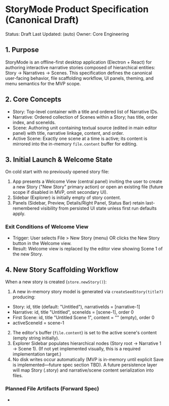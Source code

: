# StoryMode Product Specification (Canonical Draft)

Status: Draft
Last Updated: (auto)
Owner: Core Engineering

## 1. Purpose
StoryMode is an offline-first desktop application (Electron + React) for authoring interactive narrative stories composed of hierarchical entities: Story → Narratives → Scenes. This specification defines the canonical user-facing behavior, file scaffolding workflow, UI panels, theming, and menu semantics for the MVP scope.

## 2. Core Concepts
- Story: Top-level container with a title and ordered list of Narrative IDs.
- Narrative: Ordered collection of Scenes within a Story; has title, order index, and sceneIds.
- Scene: Authoring unit containing textual source (edited in main editor panel) with title, narrative linkage, content, and order.
- Active Scene: Exactly one scene at a time is active; its content is mirrored into the in-memory `file.content` buffer for editing.

## 3. Initial Launch & Welcome State
On cold start with no previously opened story file:
1. App presents a Welcome View (central panel) inviting the user to create a new Story ("New Story" primary action) or open an existing file (future scope if disabled in MVP, omit secondary UI).
2. Sidebar (Explorer) is initially empty of story content.
3. Panels (Sidebar, Preview, Details/Right Panel, Status Bar) retain last-remembered visibility from persisted UI state unless first run defaults apply.

### Exit Conditions of Welcome View
- Trigger: User selects File > New Story (menu) OR clicks the New Story button in the Welcome view.
- Result: Welcome view is replaced by the editor view showing Scene 1 of the new Story.

## 4. New Story Scaffolding Workflow
When a new story is created (`store.newStory()`):
1. A new in-memory story model is generated via `createSeedStory(title?)` producing:
  - Story: id, title (default: "Untitled"), narrativeIds = [narrative-1]
  - Narrative: id, title "Untitled", sceneIds = [scene-1], order 0
  - First Scene: id, title "Untitled Scene 1", content = "" (empty), order 0
   - activeSceneId = scene-1
2. The editor's buffer (`file.content`) is set to the active scene's content (empty string initially).
3. Explorer Sidebar populates hierarchical nodes (Story root → Narrative 1 → Scene 1). (If not yet implemented visually, this is a required implementation target.)
4. No disk writes occur automatically (MVP is in-memory until explicit Save is implemented—future spec section TBD). A future persistence layer will map Story (.story) and narrative/scene content serialization into files.

### Planned File Artifacts (Forward Spec)
- <Title>.story : JSON (or structured) composite manifest describing story + nested narratives/scenes metadata and ordering.
- <SceneId or Title>.narrative (Possibly consolidated; evaluate whether a separate narrative file is necessary or scenes-only) – Present intent: two initial files `Untitled.story` and `Untitled.narrative`. To reconcile with current model (scenes hold content), narrative-level text file may be deferred; alternative: `Untitled.story` + first scene text file (e.g., `Untitled Scene 1.txt`). OPEN QUESTION.

Decision Needed: Confirm exact on-disk representation (single composite vs multi-file). For now, spec captures intent but marks file emission as Deferred.

## 5. Hierarchical Editing Behavior
- Changing Active Scene persists the previous active scene's current edited content back into `storyModel.scenes[activeSceneId].content` before switching.
- Editor buffer then loads new active scene content.
- Adding Narratives increments order by appending; scenes within narrative are similarly appended.

## 6. Menu Semantics (MVP)
### File Menu
- New Story (dispatches `file:newStory` → renderer `menu:newStory` → `newStory()`)
- (Save / Open / Recent: deferred if not implemented—do not surface disabled placeholders.)

### View Menu
Submenus and actions:
- Themes (single exclusive radio group):
  - Auto (system adaptive)
  - Light Mode
  - Dark Mode
  - (Optional plugin themes appended below a separator only if at least one plugin theme is registered)
- Panels:
  - Sidebar (toggle)
  - Details Panel (right-side; toggle) (Term: "Details Panel" canonical; was previously "Right Panel")
  - Status Bar (toggle)
- Window:
  - Minimize (native)
  - Maximize / Restore (native)

Removed / Excluded from MVP:
- Fullscreen, Reload, Zoom controls, Dev Tools, Story Browser (legacy term "World Browser" removed), Inspector (renamed & consolidated under Panels if present), Appearance submenu (merged into Themes), Save All Narrative Files.

### Help Menu
- About StoryMode (opens draggable About dialog modal; see Section 9)

## 7. Theming
- State Keys: `themeMode` in store: 'auto' | 'light' | 'dark'; optional `themeId` for future plugin themes.
- Renderer listens to DOM CustomEvents: `menu:setThemeMode`, `menu:applyThemePreset` (forwarded from main → preload).
- Auto Mode: Adapts to system `prefers-color-scheme` changes dynamically; on change, store emits system theme update and DOM `<html data-theme>` is updated.
- Persistence: localStorage (key naming per existing implementation) stores both `themeMode` and explicit preset; on load, applies mode then resolves effective theme.
- Only one radio group ensures mutually exclusive selection (Auto excludes explicit light/dark when chosen and vice versa).

## 8. Panels & Layout
- Sidebar: File / Story explorer. Collapsible state persisted.
- Details Panel: Right-side contextual panel (future debugging / meta info). Hidden by default unless previously enabled.
- Preview Panel (if present in code): Controlled separately (`previewVisible`). Not currently user-toggled via menu (evaluated future design) or else included under Panels once finalized.
- Status Bar: Footer utility bar; toggle persists.
- Draggability: Only main OS window frame is draggable except About dialog (special case).

## 9. About Dialog Behavior
- Fully draggable by any non-interactive area (entire surface except buttons/links) without changing cursor.
- Single Close 'X' in header + optional footer Close button (footer stays as secondary action; spec: keep one top X only).
- Mascot image alignment: Left edge aligns visually with copyright text left edge (achieved via fixed CSS offset; no runtime pixel sampling or canvas analysis—explicitly prohibited to avoid complexity and flicker).
- Esc key closes dialog.

## 10. Accessibility & UX Principles
- Keyboard: New Story (Ctrl+N / Cmd+N) FUTURE (if accelerator assigned) – currently unspecified.
- Focus management: Opening About traps focus initially on Close button; closing returns focus to the previously focused element (TO IMPLEMENT if missing).
- High contrast / Reduced motion: Future enhancements; not in MVP scope.

## 11. Error Handling & Edge Cases
- Creating a New Story while unsaved edits exist (future persistence): Should prompt (Deferred; current build overwrites in-memory state silently).
- Theme system fallback: If unknown plugin theme requested, ignore and retain previous theme while logging a warning (IMPLEMENTATION NOTE for future additions).
- Rapid scene switching: Ensure previous scene content flush is synchronous (current direct set operation suffices; no async race).

## 12. Data Model Serialization (Forward Spec)
Target JSON manifest (illustrative with new naming):
```
{
  "version": 1,
  "title": "Untitled",
  "narratives": [
    {
      "id": "narrative-abc123",
  "title": "Untitled",
      "order": 0,
      "scenes": [
  { "id": "scene-def456", "title": "Untitled Scene 1", "order": 0, "content": "" }
      ]
    }
  ],
  "activeSceneId": "scene-def456"
}
```
Open Question: Whether scene content is co-located (as above) or stored in discrete per-scene text files.

## 13. Persistence Roadmap (Out of Immediate Scope)
Phase 1: Single composite .story file (includes all text) – simplest implementation.
Phase 2: Optional externalization of large scene bodies for streaming / diff friendliness.
Phase 3: Narrative-level modularization only if proven beneficial.

## 14. Non-Goals (MVP)
- Multi-window editing.
- Live collaboration / networking.
- Plugin discovery UI.
- Built-in analytics or telemetry.
- Internationalization.

## 15. Gaps vs Current Implementation
| Spec Item | Current State | Gap Action |
|-----------|---------------|-----------|
| Explorer hierarchical display after New Story | May not render full hierarchy (verify) | Ensure Story → Narrative → Scene nodes appear immediately |
| Dual initial file creation (Untitled.story + Untitled.narrative) | Not implemented (in-memory only) | Decide on file strategy; implement persistence layer |
| Focus return after About close | Unverified | Implement focus restoration |
| Accessibility keyboard shortcuts | Minimal | Define & register accelerators |
| Preview / Details panel menu parity | Details only partially integrated | Audit and update Panels submenu |

## 16. Acceptance Criteria (MVP Complete)
- New Story replaces welcome view with editor showing Scene 1.
- Theme selection updates immediately and persists across restart.
- About dialog draggable everywhere; single top X; alignment stable.
- Panels toggles mutate UI and persist state.
- No removed menu commands appear.

## 17. Open Decisions Log
1. File persistence format (single .story vs multi-file). Owner: Product/Engineering. Due: Pre-persistence milestone.
2. Naming standard for Details Panel final label ("Details" vs "Inspector"). Current decision: "Details Panel".
3. Inclusion of Preview Panel under Panels submenu. Pending feature readiness.

## 18. Future Extensions (Backlog Candidates)
- Scene duplication & reordering UI.
- Narrative reordering via drag-and-drop.
- In-editor linting diagnostics (partial infra exists under `parse` pipeline).
- Export to HTML / interactive runtime.

## 19. Traceability Mapping
Menu Event `file:newStory` → preload emits `menu:newStory` → renderer listener calls `useStore.getState().newStory()` → store seeds model → editor binds to active scene content.

## 20. Glossary
- Details Panel: Right-side contextual panel (formerly Inspector internally in code comments).
- Active Scene: Scene whose content is currently loaded into editor buffer.
- Panels: Toggleable UI chrome sections (Sidebar, Details Panel, Status Bar, future Preview).

## 21. StoryMode DSL: Full Language Construct Set (Authoring Grammar)

Status: Consolidated reference. Many constructs below are forward-looking and NOT yet executed by the current parser / compiler unless explicitly noted.

### 21.1 Core Principles
1. Single Story Invariant: Exactly one `::story:` directive per authoring session / composite. Additional occurrences are invalid and ignored (diagnostics TBD).
2. Hierarchy: Story → Narratives → Scenes. All narrative and scene declarations must appear within the single story context.
3. Titles: Authored via `@title:` lines immediately following the directive they apply to (or inside scene blocks). Future parser enhancement will formally bind standalone `@title:` lines—current lightweight structure parser does not yet attach them.
4. IDs: Normalized lowercase underscore identifiers (non-alphanumeric removed; whitespace/punctuation collapsed to `_`).
5. Deterministic Ordering: Physical order in file defines narrative order and scene order unless overridden by metadata in a future schema.

### 21.2 File Types
**`.story`** — Story definition / manifest.
**`.narrative`** — Narrative arc containing one or more scene blocks.

Example `.story` (illustrative – extended metadata not yet persisted by runtime):
```
::story: echoes_of_starlight
  @title: Echoes of Starlight
  @authors: Ada Harrow, Nikhil Sato
  @copyright_holder: Lantern Forge Studios
  @address: 221B Nebula Ave, Orion Outpost
  @email:   contact@lanternforge.io
  @phone:   +1-555-777-4242
  @start:   intro
  files:
    - intro.narrative
    - main.narrative
    - outro.narrative
::end: {{ echoes_of_starlight }}
```

Example `.narrative` (intro):
```
::narrative: intro

::scene: awakening
@title: Awakening
@location: Mango Desert
@time: 04:32 PM
@characters: Nova, Ken, James
```

Note: Narrative-level metadata lines directly under `::narrative:` are disallowed; metadata belongs to scene blocks (or future `meta` blocks).

### 21.3 Keywords (Planned / Author-Facing Statements)
Structure / Identity: `story`, `narrative`, `scene`
Blocks / Semantic Units: `meta`, `character`
Dialogue & Expression: `say`, `think`
Media & Effects: `sfx`, `vfx`, `music`, `cam`
State & Flow: `flag`, `set`, `goto`
Annotation: `note`, `tag`

Implementation Status:
- Implemented structurally: `::story:`, `::narrative:`, `::scene:`.
- Pending semantic parsing / execution: all others (currently treated as raw text if present).

### 21.4 Canonical Symbol & Glyph Mapping
This table supersedes prior draft symbol lists. Keyboard tokens (left) are what authors type; the rendered glyph / semantic meaning (right) describes the intended visual substitution layer. Unless noted, substitution is planned—not yet active in the current editor build.

| Typed Token        | Rendered Glyph   | Meaning / Use                                                                                 |
| ------------------ | ---------------- | --------------------------------------------------------------------------------------------- |
| `::story:`         | ✤                | Story declaration block (root metadata container)                                            |
| `@key: value`      | ＠                | Story-level metadata attribute (rendered with fullwidth @ in symbol view)                    |
| `::narrative:`     | ⧉                | Narrative container (structural; not standalone prose)                                        |
| `::scene:`         | §                | Scene / section anchor                                                                       |
| `{{ scene_name }}` | {{ scene_name }} | Scene handle (named reference target)                                                        |
| `::goto:`          | ⇝                | Non-branching structural jump / redirection to another scene                                 |
| `::end:`           | ◈                | Explicit end of story or block (optionally with handle)                                      |
| `[[ Name ]]`       | 🞶 Name          | Character declaration (rendered with prefixed glyph + name)                                  |
| `"..."`            | ¶                | Dialogue (spoken prose, rendered as prose block)                                             |
| `>>`               | ↠                | Cue line (action / performance)                                                              |
| `!!:`              | ⦿                | Sound effect cue                                                                             |
| `**:`              | ⬟                | Visual effect cue                                                                            |
| `~~:`              | ♬                | Music / ambience cue                                                                         |
| `<>:`              | ⧈                | Camera / cinematic cue                                                                       |
| `[ a, b, c ]`      | [ … ]            | List of values / objects (sounds, items, etc.)                                               |
| `### …`            | †                | Footnote (exportable)                                                                        |
| `/// …`            | †                | Footnote (alternate syntax)                                                                  |
| `# …`              | —                | Single-line comment (ignored)                                                                |
| `// …`             | —                | Single-line comment (ignored)                                                                |
| `/* … */`          | —                | Block comment (ignored)                                                                      |

Substitution / Rendering Notes:
1. Longest-token precedence (e.g., `::scene:` before bare `::`).
2. Dialogue detection for `"..."` form applies only when a line begins with a straight double quote and ends with a matching unescaped quote (future rule—NOT enforced yet).
3. Comments (`#`, `//`, `/* */`) remain raw; no glyph injection beyond potential dim styling.
4. Footnotes map both `###` and `///` styles to the † glyph for uniform export tagging.
5. Inline handle syntax `{{ name }}` is passed through verbatim; no glyph substitution (acts as a semantic anchor token).
6. All glyph replacements are presentation-layer only; source file persists original ASCII tokens unless an explicit “normalize to glyphs” action is invoked (future feature).

Implementation Status (delta):
- Newly introduced glyphs here (✤, ⧉, ◈, ✢, †) were not in prior draft; parser currently ignores them.
- Character declaration now visually renders with leading 🞶 glyph while retaining source token form `[[ Name ]]`.
- List syntax `[ a, b, c ]` recognized only lexically for planned structured metadata; parser currently treats as plain text.

Planned Validation (future):
- Enforce single `::end:` alignment with opening `::story:`.
- Validate all `::goto:` targets correspond to an existing scene handle or scene ID.
- Flag unknown effect / music / camera tokens for optional lint diagnostics.

### 21.5 Textual Roles
Scene IDs, Character Names, Dialogue Lines, Thoughts, Effect IDs, Music Track IDs, Camera Moves, Flag Names, Redirect Targets, Notes, Tags — all normalized or displayed verbatim per their context. Resolution / validation steps for these roles are future-phase (e.g., undefined flag warnings).

### 21.6 Narrative File Structural Order (Canonical)
1. Narrative declaration (`::narrative:`)
2. One or more scene blocks in declared order
3. Optional media/effect lines interspersed within scene content
4. Optional character dialogue blocks (symbolic forms)
5. Optional narrative paragraph (`¶` prefixed) sections
6. Optional redirections (`⇝ target_scene`)
7. Optional notes (`✎`, `###`, or inline comment forms)

Current runtime enforces only items 1–2 strictly; the rest are lexical placeholders until semantic passes are integrated.

### 21.7 Constraints & Validation (Current vs Planned)
| Rule | Current Behavior | Planned Behavior |
|------|------------------|------------------|
| Single `::story:` | First retained, others ignored | Emit diagnostics for extras |
| Missing `::story:` | Synthetic story created | Error diagnostic; refuse parse |
| Titles via `@title:` lines | Not bound by parser walker | Bound to preceding directive |
| Unicode symbolic lines | Treated as plain text | Tokenized & classified |
| Comments (#, //) | Not stripped | Stripped before parse IR |
| Block comments /** **/ | Not recognized | Properly skipped |

### 21.8 Future Extensions
- Formal grammar (EBNF) exported for tooling
- LSP support: symbol index, definitions, flag validation
- Scene jump graph visualization
- Semantic diff / structural merge utilities

### 21.9 Authoring Guidelines
1. Start every authoring session with a single `::story:` block.
2. Keep one narrative per `.narrative` file; do not mix story directive into narrative files.
3. Avoid starting scene content lines with `::scene:` unless beginning a new scene.
4. Use descriptive IDs early—renaming later will propagate but may cause churn in external references.
5. Reserve symbolic constructs for their intended roles to prevent future parser ambiguity.

### 21.10 Known Gaps
- Title line association pending.
- Additional directives (`meta`, `flag`, `goto`, etc.) not yet compiled or validated.
- No escaping mechanism for literal directive tokens (`::scene:` inside body). Escape design TBD.

### 21.11 Comprehensive Example (Canonical Formatting)
The following end‑to‑end sample showcases most currently specified constructs in their canonical indentation style. It intentionally avoids future / non‑canonical directives. Lines beginning with comments ( `#` / `//` ) are ignored by the parser (future stripping). Each scene and narrative is explicitly closed with `::end:` including a handle for clarity.

Story manifest (`echoes_of_starlight.story`):
```
::story: echoes_of_starlight
  @title: Echoes of Starlight
  @authors: Ada Harrow, Nikhil Sato
  @copyright_holder: Lantern Forge Studios
  @address: 221B Nebula Ave, Orion Outpost
  @email:   contact@lanternforge.io
  @phone:   +1-555-777-4242
  @start:   intro
  files:
    - intro.narrative
    - main.narrative
    - outro.narrative
::end: {{ echoes_of_starlight }}
```

First narrative (`intro.narrative`):
```
::narrative: intro
  @title: Intro

  ::scene: arrival
    @title: Arrival at the Archive
    @flag: temporal_buffer_engaged

    >> Dust motes freeze midair as temporal buffers engage.
    <>: [ wide_shot, slow_zoom_in ]

    [[ Lyra ]]
    !!: [ terminal_beep ]
    ¶ Archive core, online?

    [[ Archive ]]
    **: [ flickering_light ]
    ¶ Partial. Memory sectors 3, 7, 11 corrupted. ### Systems logged three prior failures.

  ::end: {{ arrival }}

  ::scene: corridor_glitch
    @title: Corridor Glitch

    >> A shimmer ripples down the corridor walls.
    ~~: [ low_dissonance, phased_drone ]

    [[ Orion ]]
    ¶ Seeing the shimmer again.

    [[ Lyra ]]
    ¶ Anchor yourself. Think of a fixed vector.
    ::goto: {{ corridor_glitch_alt_a }}

  ::end: {{ corridor_glitch }}

  ::scene: corridor_glitch_alt_a
    @title: Corridor Glitch (Phase Inversion)
    @flag: phase_inversion_seen

    >> Corridor bends inward; surfaces fold like mirrored paper.
    <>: [ inverted_perspective ]

    [[ Orion ]]
    ¶ Floor inverted. I'm walking on ghosts. /// Possible hallucination.

  ::end: {{ corridor_glitch_alt_a }}

  ::scene: data_marrow
    @title: Data Marrow
    @flag: deep_scan_initiated
    ~~: [ low_oscillation ]

    [[ Archive ]]
    ¶ Root query?

    [[ Lyra ]]
    ¶ Search for pattern: undertone resonance spiral.
    !!: [ resonance_pulse, static_crack ]

  ::end: {{ data_marrow }}

::end: {{ intro }}
```

Second narrative (selected snippets – `main.narrative`):
```
::narrative: main
  @title: Main Arc

  ::scene: threshold
    @title: Threshold
    >> The archive core doors cycle through three failed unlock attempts.
    !!: [ lock_error_chime, relay_click ]
    [[ Lyra ]]
    ¶ Manual override then. Prepare for cascade.
  ::end: {{ threshold }}

  ::scene: breach
    @title: Breach
    **: [ light_lattice, dust_column ]
    >> A thin seam of pale light spiders across the floor plates.
    [[ Orion ]]
    ¶ We tripped something.
    [[ Lyra ]]
    ¶ Keep recording. This might be first-contact storage architecture.
  ::end: {{ breach }}

::end: {{ main }}
```

Footnotes & comments usage (excerpt from `outro.narrative`):
```
::narrative: outro
  @title: Outro

  ::scene: fade_down
    @title: Fade Down
    >> Systems power-cycle in staged silence.
    ### Core telemetry archived for post-run audit.
    // Future: add closing ceremony text here.
  ::end: {{ fade_down }}

::end: {{ outro }}
```

Demonstrated Elements:
- Story metadata assortment & files list (multiline canonical form)
- Narrative + multiple scenes with flags
- Scene redirection via `::goto:`
- Media/effect cues (!!:, **:, ~~:, <>:) with list syntax
- Character declaration + dialogue (`[[ Name ]]`, ¶ lines)
- Footnote (###) and line comment
- Handles for all closers ensuring unambiguous endings

Not Yet Demonstrated (Future / Out-of-Scope Here):
- Variant resolution semantics
- Choice / branching directives (not in current canonical symbol table)
- Lore blocks or meta blocks
- Validation diagnostics (e.g., undefined handles)

---
End of DSL Section.

---
End of Spec Draft.
